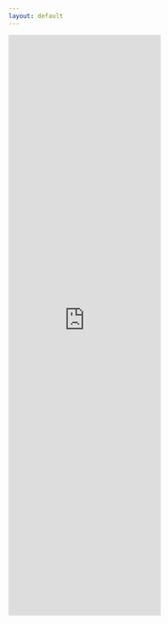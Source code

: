 ```yaml
---
layout: default
---
```


<div class="h_iframe">
<iframe src="https://docs.google.com/forms/d/e/1FAIpQLSfegNEOmEfDGm7fsEEmtmLQe2NrDlDOOjD1WGpNKxIqMBzNPg/viewform?embedded=true" height="1142" frameborder="0" allowfullscreen>Loading...</iframe>
</div>
